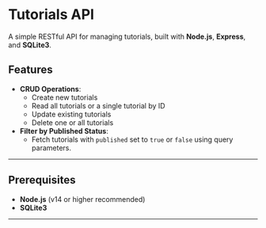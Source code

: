 # Tutorials API

A simple RESTful API for managing tutorials, built with **Node.js**, **Express**, and **SQLite3**.

## Features

- **CRUD Operations**:
  - Create new tutorials
  - Read all tutorials or a single tutorial by ID
  - Update existing tutorials
  - Delete one or all tutorials
- **Filter by Published Status**:
  - Fetch tutorials with `published` set to `true` or `false` using query parameters.

---

## Prerequisites

- **Node.js** (v14 or higher recommended)
- **SQLite3**

---
